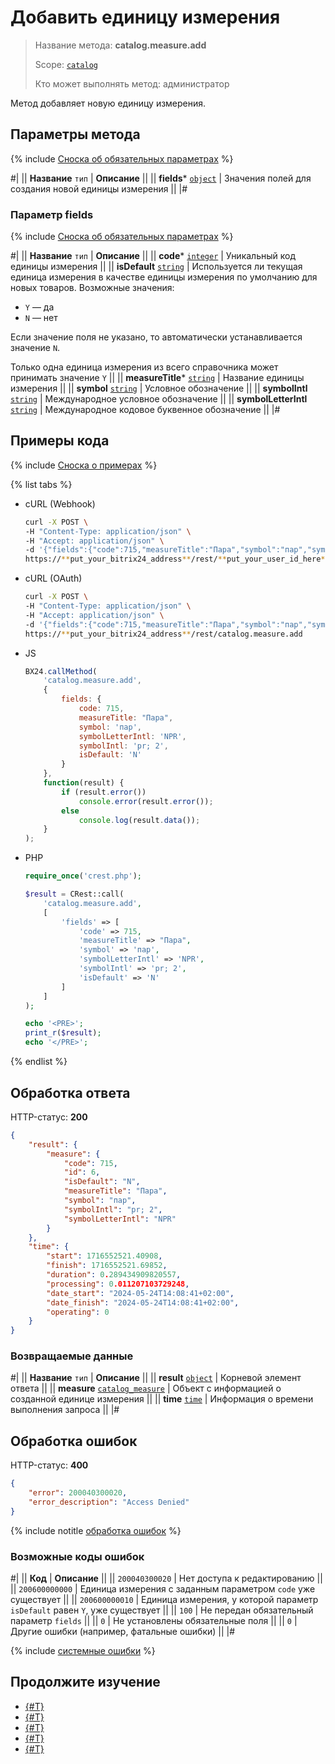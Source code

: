 # Добавить единицу измерения

> Название метода: **catalog.measure.add**
>
> Scope: [`catalog`](../../scopes/permissions.md)
>
> Кто может выполнять метод: администратор

Метод добавляет новую единицу измерения.

## Параметры метода

{% include [Сноска об обязательных параметрах](../../../_includes/required.md) %}

#|
|| **Название**
`тип` | **Описание** ||
|| **fields***
[`object`](../../data-types.md) | Значения полей для создания новой единицы измерения ||
|#

### Параметр fields

{% include [Сноска об обязательных параметрах](../../../_includes/required.md) %}

#|
|| **Название**
`тип` | **Описание** ||
|| **code***
[`integer`](../../data-types.md) | Уникальный код единицы измерения ||
|| **isDefault**
[`string`](../../data-types.md) | Используется ли текущая единица измерения в качестве единицы измерения по умолчанию для новых товаров. Возможные значения:
- `Y` — да
- `N` — нет

Если значение поля не указано, то автоматически устанавливается значение `N`.

Только одна единица измерения из всего справочника может принимать значение `Y`
||
|| **measureTitle***
[`string`](../../data-types.md) | Название единицы измерения
||
|| **symbol**
[`string`](../../data-types.md) | Условное обозначение 
||
|| **symbolIntl**
[`string`](../../data-types.md) | Международное условное обозначение
||
|| **symbolLetterIntl**
[`string`](../../data-types.md) | Международное кодовое буквенное обозначение
||
|#

## Примеры кода

{% include [Сноска о примерах](../../../_includes/examples.md) %}

{% list tabs %}

- cURL (Webhook)

    ```bash
    curl -X POST \
    -H "Content-Type: application/json" \
    -H "Accept: application/json" \
    -d '{"fields":{"code":715,"measureTitle":"Пара","symbol":"пар","symbolLetterIntl":"NPR","symbolIntl":"pr; 2","isDefault":"N"}}' \
    https://**put_your_bitrix24_address**/rest/**put_your_user_id_here**/**put_your_webhook_here**/catalog.measure.add
    ```

- cURL (OAuth)

    ```bash
    curl -X POST \
    -H "Content-Type: application/json" \
    -H "Accept: application/json" \
    -d '{"fields":{"code":715,"measureTitle":"Пара","symbol":"пар","symbolLetterIntl":"NPR","symbolIntl":"pr; 2","isDefault":"N"},"auth":"**put_access_token_here**"}' \
    https://**put_your_bitrix24_address**/rest/catalog.measure.add
    ```

- JS

    ```js
    BX24.callMethod(
        'catalog.measure.add', 
        {
            fields: {
                code: 715,
                measureTitle: "Пара",
                symbol: 'пар',
                symbolLetterIntl: 'NPR',
                symbolIntl: 'pr; 2',
                isDefault: 'N'
            }
        },
        function(result) {
            if (result.error())
                console.error(result.error());
            else
                console.log(result.data());
        }
    );
    ```

- PHP

    ```php
    require_once('crest.php');

    $result = CRest::call(
        'catalog.measure.add',
        [
            'fields' => [
                'code' => 715,
                'measureTitle' => "Пара",
                'symbol' => 'пар',
                'symbolLetterIntl' => 'NPR',
                'symbolIntl' => 'pr; 2',
                'isDefault' => 'N'
            ]
        ]
    );

    echo '<PRE>';
    print_r($result);
    echo '</PRE>';
    ```

{% endlist %}

## Обработка ответа

HTTP-статус: **200**

```json
{
    "result": {
        "measure": {
            "code": 715,
            "id": 6,
            "isDefault": "N",
            "measureTitle": "Пара",
            "symbol": "пар",
            "symbolIntl": "pr; 2",
            "symbolLetterIntl": "NPR"
        }
    },
    "time": {
        "start": 1716552521.40908,
        "finish": 1716552521.69852,
        "duration": 0.289434909820557,
        "processing": 0.011207103729248,
        "date_start": "2024-05-24T14:08:41+02:00",
        "date_finish": "2024-05-24T14:08:41+02:00",
        "operating": 0
    }
}
```

### Возвращаемые данные

#|
|| **Название**
`тип` | **Описание** ||
|| **result**
[`object`](../../data-types.md) | Корневой элемент ответа ||
|| **measure**
[`catalog_measure`](../data-types.md#catalog_measure) | Объект с информацией о созданной единице измерения ||
|| **time**
[`time`](../../data-types.md) | Информация о времени выполнения запроса ||
|#

## Обработка ошибок

HTTP-статус: **400**

```json
{
    "error": 200040300020,
    "error_description": "Access Denied"
}
```

{% include notitle [обработка ошибок](../../../_includes/error-info.md) %}

### Возможные коды ошибок

#|
|| **Код** | **Описание** ||
|| `200040300020` | Нет доступа к редактированию
||
|| `200600000000` | Единица измерения с заданным параметром `code` уже существует
||
|| `200600000010` | Единица измерения, у которой параметр `isDefault` равен `Y`, уже существует
||
|| `100` | Не передан обязательный параметр `fields`
||
|| `0` | Не установлены обязательные поля
||
|| `0` | Другие ошибки (например, фатальные ошибки)
|| 
|#

{% include [системные ошибки](../../../_includes/system-errors.md) %}

## Продолжите изучение

- [{#T}](./catalog-measure-update.md)
- [{#T}](./catalog-measure-get.md)
- [{#T}](./catalog-measure-list.md)
- [{#T}](./catalog-measure-delete.md)
- [{#T}](./catalog-measure-get-fields.md)